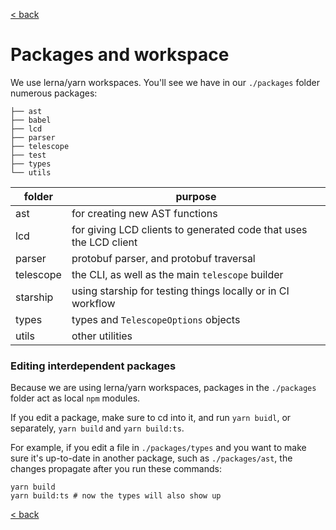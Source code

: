 [< back](https://github.com/cosmology-tech/telescope/blob/main/docs/README.md)

# Packages and workspace

We use lerna/yarn workspaces. You'll see we have in our `./packages` folder numerous packages:

```
├── ast
├── babel
├── lcd
├── parser
├── telescope
├── test
├── types
└── utils
```

| folder    | purpose                                                                        |
| --------- | -----------------------------------------------------------------------------  |
| ast       | for creating new AST functions                                                 |
| lcd       | for giving LCD clients to generated code that uses the LCD client              |
| parser    | protobuf parser, and protobuf traversal                                        |
| telescope | the CLI, as well as the main `telescope` builder                               |
| starship      | using starship for testing things locally or in CI workflow                                                     |
| types     | types and `TelescopeOptions` objects                                           |
| utils     | other utilities                                                                |

### Editing interdependent packages

Because we are using lerna/yarn workspaces, packages in the `./packages` folder act as local `npm` modules.

If you edit a package, make sure to cd into it, and run `yarn buidl`, or separately, `yarn build` and `yarn build:ts`.

For example, if you edit a file in `./packages/types` and you want to make sure it's up-to-date in another package, such as `./packages/ast`, the changes propagate after you run these commands:

```
yarn build
yarn build:ts # now the types will also show up
```


[< back](https://github.com/cosmology-tech/telescope/blob/main/docs/README.md)